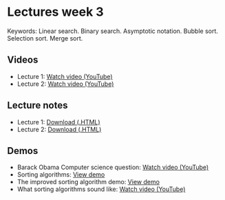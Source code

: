 # Lectures week 3

Keywords: Linear search. Binary search. Asymptotic notation. Bubble sort. 
Selection sort. Merge sort.

## Videos

* Lecture 1: [Watch video (YouTube)](http://www.youtube.com/watch?v=gYzFTesGMw4)
* Lecture 2: [Watch video (YouTube)](http://www.youtube.com/watch?v=-frfAZoaqDw)

## Lecture notes

* Lecture 1: [Download (.HTML)](http://d2o9nyf4hwsci4.cloudfront.net/2012/fall/lectures/3/notes3m/notes3m.html)
* Lecture 2: [Download (.HTML)](http://d2o9nyf4hwsci4.cloudfront.net/2012/fall/lectures/3/notes3w/notes3w.html)

## Demos

* Barack Obama Computer science question: [Watch video (YouTube)](http://www.youtube.com/watch?v=k4RRi_ntQc8)
* Sorting algorithms: [View demo](http://cs.smith.edu/~thiebaut/java/sort/demo.html)
* The improved sorting algorithm demo: [View demo](http://cg.scs.carleton.ca/~morin/misc/sortalg/)
* What sorting algorithms sound like: [Watch video (YouTube)](http://www.youtube.com/watch?v=t8g-iYGHpEA)